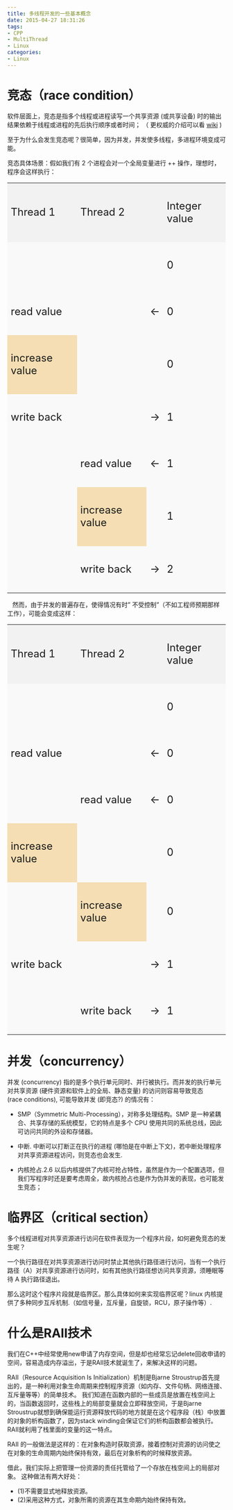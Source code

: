 ```yaml
---
title: 多线程开发的一些基本概念
date: 2015-04-27 18:31:26
tags: 
- CPP
- MultiThread
- Linux
categories:
- Linux
---
```




# 竞态（race condition）

软件层面上，竞态是指多个线程或进程读写一个共享资源 (或共享设备) 时的输出结果依赖于线程或进程的先后执行顺序或者时间；
（ 更权威的介绍可以看 [wiki](https://en.wikipedia.org/wiki/Race_condition) )

至于为什么会发生竞态呢？很简单，因为并发，并发使多线程，多进程环境变成可能。

竞态具体场景：假如我们有 2 个进程会对一个全局变量进行 ++ 操作，理想时，程序会这样执行：

<table><tbody><tr><td style="background:rgb(242,242,242);"><br><p><span style="font-size:24px;">Thread 1</span></p><br></td><td style="background:rgb(242,242,242);"><br><p><span style="font-size:24px;">Thread 2</span></p><br></td><td style="background:rgb(242,242,242);"><br><p><span style="font-size:24px;"> </span></p><br></td><td style="background:rgb(242,242,242);"><br><p><span style="font-size:24px;">Integer value</span></p><br></td></tr><tr><td style="background:rgb(249,249,249);"><br><p><span style="font-size:24px;"> </span></p><br></td><td style="background:rgb(249,249,249);"><br><p><span style="font-size:24px;"> </span></p><br></td><td style="background:rgb(249,249,249);"><br><p><span style="font-size:24px;"> </span></p><br></td><td style="background:rgb(249,249,249);"><br><p><span style="font-size:24px;">0</span></p><br></td></tr><tr><td style="background:rgb(249,249,249);"><br><p><span style="font-size:24px;">read value</span></p><br></td><td style="background:rgb(249,249,249);"><br><p><span style="font-size:24px;"> </span></p><br></td><td style="background:rgb(249,249,249);"><br><p><span style="font-size:24px;">←</span></p><br></td><td style="background:rgb(249,249,249);"><br><p><span style="font-size:24px;">0</span></p><br></td></tr><tr><td style="background:rgb(245,222,179);"><br><p><span style="font-size:24px;">increase value</span></p><br></td><td style="background:rgb(249,249,249);"><br><p><span style="font-size:24px;"> </span></p><br></td><td style="background:rgb(249,249,249);"><br><p><span style="font-size:24px;"> </span></p><br></td><td style="background:rgb(249,249,249);"><br><p><span style="font-size:24px;">0</span></p><br></td></tr><tr><td style="background:rgb(249,249,249);"><br><p><span style="font-size:24px;">write back</span></p><br></td><td style="background:rgb(249,249,249);"><br><p><span style="font-size:24px;"> </span></p><br></td><td style="background:rgb(249,249,249);"><br><p><span style="font-size:24px;">→</span></p><br></td><td style="background:rgb(249,249,249);"><br><p><span style="font-size:24px;">1</span></p><br></td></tr><tr><td style="background:rgb(249,249,249);"><br><p><span style="font-size:24px;"> </span></p><br></td><td style="background:rgb(249,249,249);"><br><p><span style="font-size:24px;">read value</span></p><br></td><td style="background:rgb(249,249,249);"><br><p><span style="font-size:24px;">←</span></p><br></td><td style="background:rgb(249,249,249);"><br><p><span style="font-size:24px;">1</span></p><br></td></tr><tr><td style="background:rgb(249,249,249);"><br><p><span style="font-size:24px;"> </span></p><br></td><td style="background:rgb(245,222,179);"><br><p><span style="font-size:24px;">increase value</span></p><br></td><td style="background:rgb(249,249,249);"><br><p><span style="font-size:24px;"> </span></p><br></td><td style="background:rgb(249,249,249);"><br><p><span style="font-size:24px;">1</span></p><br></td></tr><tr><td style="background:rgb(249,249,249);"><br><p><span style="font-size:24px;"> </span></p><br></td><td style="background:rgb(249,249,249);"><br><p><span style="font-size:24px;">write back</span></p><br></td><td style="background:rgb(249,249,249);"><br><p><span style="font-size:24px;">→</span></p><br></td><td style="background:rgb(249,249,249);"><br><p><span style="font-size:24px;">2</span></p><br></td></tr></tbody></table>

   然而，由于并发的普遍存在，使得情况有时” 不受控制”（不如工程师预期那样工作），可能会变成这样：

<table><tbody><tr><td style="background:rgb(242,242,242);"><br><p><span style="font-size:24px;">Thread 1</span></p><br></td><td style="background:rgb(242,242,242);"><br><p><span style="font-size:24px;">Thread 2</span></p><br></td><td style="background:rgb(242,242,242);"><br><p><span style="font-size:24px;"> </span></p><br></td><td style="background:rgb(242,242,242);"><br><p><span style="font-size:24px;">Integer value</span></p><br></td></tr><tr><td style="background:rgb(249,249,249);"><br><p><span style="font-size:24px;"> </span></p><br></td><td style="background:rgb(249,249,249);"><br><p><span style="font-size:24px;"> </span></p><br></td><td style="background:rgb(249,249,249);"><br><p><span style="font-size:24px;"> </span></p><br></td><td style="background:rgb(249,249,249);"><br><p><span style="font-size:24px;">0</span></p><br></td></tr><tr><td style="background:rgb(249,249,249);"><br><p><span style="font-size:24px;">read value</span></p><br></td><td style="background:rgb(249,249,249);"><br><p><span style="font-size:24px;"> </span></p><br></td><td style="background:rgb(249,249,249);"><br><p><span style="font-size:24px;">←</span></p><br></td><td style="background:rgb(249,249,249);"><br><p><span style="font-size:24px;">0</span></p><br></td></tr><tr><td style="background:rgb(249,249,249);"><br><p><span style="font-size:24px;"> </span></p><br></td><td style="background:rgb(249,249,249);"><br><p><span style="font-size:24px;">read value</span></p><br></td><td style="background:rgb(249,249,249);"><br><p><span style="font-size:24px;">←</span></p><br></td><td style="background:rgb(249,249,249);"><br><p><span style="font-size:24px;">0</span></p><br></td></tr><tr><td style="background:rgb(245,222,179);"><br><p><span style="font-size:24px;">increase value</span></p><br></td><td style="background:rgb(249,249,249);"><br><p><span style="font-size:24px;"> </span></p><br></td><td style="background:rgb(249,249,249);"><br><p><span style="font-size:24px;"> </span></p><br></td><td style="background:rgb(249,249,249);"><br><p><span style="font-size:24px;">0</span></p><br></td></tr><tr><td style="background:rgb(249,249,249);"><br><p><span style="font-size:24px;"> </span></p><br></td><td style="background:rgb(245,222,179);"><br><p><span style="font-size:24px;">increase value</span></p><br></td><td style="background:rgb(249,249,249);"><br><p><span style="font-size:24px;"> </span></p><br></td><td style="background:rgb(249,249,249);"><br><p><span style="font-size:24px;">0</span></p><br></td></tr><tr><td style="background:rgb(249,249,249);"><br><p><span style="font-size:24px;">write back</span></p><br></td><td style="background:rgb(249,249,249);"><br><p><span style="font-size:24px;"> </span></p><br></td><td style="background:rgb(249,249,249);"><br><p><span style="font-size:24px;">→</span></p><br></td><td style="background:rgb(249,249,249);"><br><p><span style="font-size:24px;">1</span></p><br></td></tr><tr><td style="background:rgb(249,249,249);"><br><p><span style="font-size:24px;"> </span></p><br></td><td style="background:rgb(249,249,249);"><br><p><span style="font-size:24px;">write back</span></p><br></td><td style="background:rgb(249,249,249);"><br><p><span style="font-size:24px;">→</span></p><br></td><td style="background:rgb(249,249,249);"><br><p><span style="font-size:24px;">1</span></p><br></td></tr></tbody></table>


# 并发（concurrency）

并发 (concurrency) 指的是多个执行单元同时、并行被执行。而并发的执行单元对共享资源 (硬件资源和软件上的全局、静态变量) 的访问则容易导致竞态 (race conditions), 可能导致并发 (即竞态?) 的情况有：

- SMP（Symmetric Multi-Processing），对称多处理结构。SMP 是一种紧耦合、共享存储的系统模型，它的特点是多个 CPU 使用共同的系统总线，因此可访问共同的外设和存储器。

- 中断. 中断可以打断正在执行的进程 (哪怕是在中断上下文)，若中断处理程序对共享资源进程访问，则竞态也会发生.

- 内核抢占.2.6 以后内核提供了内核可抢占特性，虽然是作为一个配置选项，但我们写程序时还是要考虑周全，故内核抢占也是作为伪并发的表现，也可能发生竞态；


# 临界区（critical section）

多个线程进程对共享资源进行访问在软件表现为一个程序片段，如何避免竞态的发生呢？

一个执行路径在对共享资源进行访问时禁止其他执行路径进行访问，当有一个执行路径（A）对共享资源进行访问时，如有其他执行路径想访问共享资源，须睡眠等待 A 执行路径退出。

那么这时这个程序片段就是临界区。那么具体如何来实现临界区呢？linux 内核提供了多种同步互斥机制.（如信号量，互斥量，自旋锁，RCU，原子操作等）.



# 什么是RAII技术

我们在C++中经常使用new申请了内存空间，但是却也经常忘记delete回收申请的空间，容易造成内存溢出，于是RAII技术就诞生了，来解决这样的问题。

RAII（Resource Acquisition Is Initialization）机制是Bjarne Stroustrup首先提出的，是一种利用对象生命周期来控制程序资源（如内存、文件句柄、网络连接、互斥量等等）的简单技术。 我们知道在函数内部的一些成员是放置在栈空间上的，当函数返回时，这些栈上的局部变量就会立即释放空间，于是Bjarne Stroustrup就想到确保能运行资源释放代码的地方就是在这个程序段（栈）中放置的对象的析构函数了，因为stack winding会保证它们的析构函数都会被执行。RAII就利用了栈里面的变量的这一特点。

RAII 的一般做法是这样的：在对象构造时获取资源，接着控制对资源的访问使之在对象的生命周期内始终保持有效，最后在对象析构的时候释放资源。

借此，我们实际上把管理一份资源的责任托管给了一个存放在栈空间上的局部对象。
这种做法有两大好处： 

- (1)不需要显式地释放资源。 
- (2)采用这种方式，对象所需的资源在其生命期内始终保持有效。